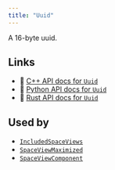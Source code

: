 ```yaml
---
title: "Uuid"
---
```


A 16-byte uuid.


## Links
 * 🌊 [C++ API docs for `Uuid`](https://ref.rerun.io/docs/cpp/stable/structrerun_1_1datatypes_1_1Uuid.html?speculative-link)
 * 🐍 [Python API docs for `Uuid`](https://ref.rerun.io/docs/python/stable/common/datatypes?speculative-link#rerun.datatypes.Uuid)
 * 🦀 [Rust API docs for `Uuid`](https://docs.rs/rerun/latest/rerun/datatypes/struct.Uuid.html?speculative-link)


## Used by

* [`IncludedSpaceViews`](../components/included_space_views.md?speculative-link)
* [`SpaceViewMaximized`](../components/space_view_maximized.md?speculative-link)
* [`SpaceViewComponent`](../datatypes/space_view_component.md?speculative-link)
